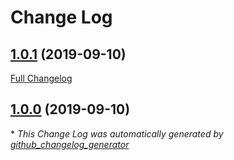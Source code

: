# Change Log

## [1.0.1](https://github.com/dlsc-software-consulting-gmbh/PickerFX/tree/1.0.1) (2019-09-10)
[Full Changelog](https://github.com/dlsc-software-consulting-gmbh/PickerFX/compare/1.0.0...1.0.1)

## [1.0.0](https://github.com/dlsc-software-consulting-gmbh/PickerFX/tree/1.0.0) (2019-09-10)


\* *This Change Log was automatically generated by [github_changelog_generator](https://github.com/skywinder/Github-Changelog-Generator)*